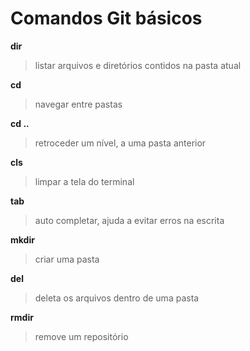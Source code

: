 # Comandos Git básicos

**dir**

> listar arquivos e diretórios contidos na pasta atual



**cd**

> navegar entre pastas



**cd ..**

> retroceder um nível, a uma pasta anterior



**cls**

> limpar a tela do terminal



**tab**

> auto completar, ajuda a  evitar erros na escrita



**mkdir**

> criar uma pasta



**del**

> deleta os arquivos dentro de uma pasta



**rmdir**

> remove um repositório

